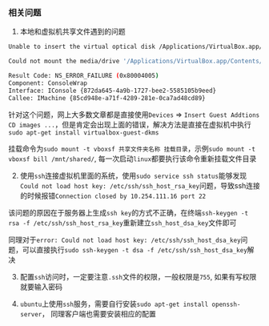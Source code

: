 ### 相关问题
1. 本地和虚拟机共享文件遇到的问题
```sh
Unable to insert the virtual optical disk /Applications/VirtualBox.app/Contents/MacOS/VBoxGuestAdditions.iso into the machine ubuntu_s.

Could not mount the media/drive '/Applications/VirtualBox.app/Contents/MacOS/VBoxGuestAdditions.iso' (VERR_PDM_MEDIA_LOCKED).

Result Code: NS_ERROR_FAILURE (0x80004005)
Component: ConsoleWrap
Interface: IConsole {872da645-4a9b-1727-bee2-5585105b9eed}
Callee: IMachine {85cd948e-a71f-4289-281e-0ca7ad48cd89}
```
针对这个问题，网上大多数文章都是直接使用`Devices` => `Insert Guest Addtions CD images ...`，但是肯定会出现上面的错误，解决方法是直接在虚拟机中执行`sudo apt-get install virtualbox-guest-dkms`

挂载命令为`sudo mount -t vboxsf 共享文件夹名称 挂载目录`，示例`sudo mount -t vboxsf bill /mnt/shared/`, 每一次启动`linux`都要执行该命令重新挂载文件目录

2. 使用`ssh`连接虚拟机里面的系统，使用`sudo service ssh status`能够发现`Could not load host key: /etc/ssh/ssh_host_rsa_key`问题，导致ssh连接的时候报错`Connection closed by 10.254.111.16 port 22`

该问题的原因在于服务器上生成`ssh key`的方式不正确，在终端`ssh-keygen -t rsa -f /etc/ssh/ssh_host_rsa_key`重新建立`ssh_host_dsa_key`文件即可

同理对于`error: Could not load host key: /etc/ssh/ssh_host_dsa_key`问题，可以直接执行`sudo ssh-keygen -t dsa -f /etc/ssh/ssh_host_dsa_key`解决

3. 配置`ssh`访问时，一定要注意`.ssh`文件的权限，一般权限是`755`, 如果有写权限就要输入密码

4. `ubuntu`上使用`ssh`服务，需要自行安装`sudo apt-get install openssh-server`， 同理客户端也需要安装相应的配置



